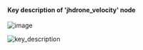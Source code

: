#### Key description of 'jhdrone_velocity' node

![image](https://user-images.githubusercontent.com/79160507/178958836-e2837b61-4326-4c5c-9ff0-56abea75a79e.png)</div>

![key_description](https://user-images.githubusercontent.com/79160507/179152552-6755c14b-a97f-4360-b901-de031502acdf.PNG)
